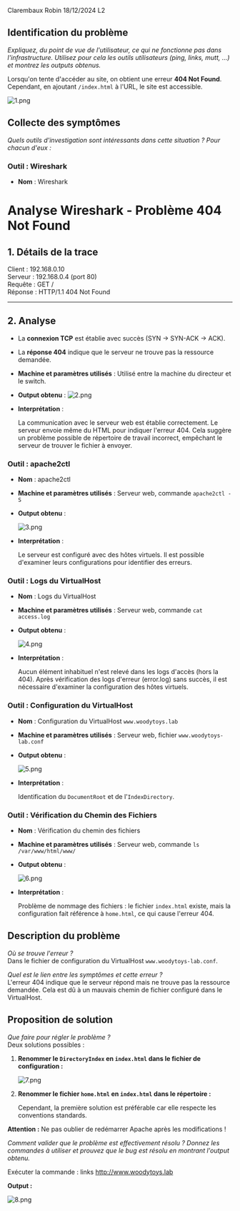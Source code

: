 Clarembaux Robin 18/12/2024 L2


## Identification du problème

*Expliquez, du point de vue de l'utilisateur, ce qui ne fonctionne pas dans l'infrastructure. Utilisez pour cela les outils utilisateurs (ping, links, mutt, ...) et montrez les outputs obtenus.*

Lorsqu'on tente d'accéder au site, on obtient une erreur **404 Not Found**. Cependant, en ajoutant `/index.html` à l'URL, le site est accessible.

![1.png](img%2F2%2F1.png)

## Collecte des symptômes

*Quels outils d'investigation sont intéressants dans cette situation ? Pour chacun d'eux :*

### Outil : Wireshark

- **Nom** : Wireshark

# Analyse Wireshark - Problème 404 Not Found

## 1. Détails de la trace
Client : 192.168.0.10  
Serveur : 192.168.0.4 (port 80)  
Requête : GET /  
Réponse : HTTP/1.1 404 Not Found  

---

## 2. Analyse
- La **connexion TCP** est établie avec succès (SYN → SYN-ACK → ACK).
- La **réponse 404** indique que le serveur ne trouve pas la ressource demandée.

- **Machine et paramètres utilisés** : Utilisé entre la machine du directeur et le switch.
- **Output obtenu** :
  ![2.png](img%2F2%2F2.png)

- **Interprétation** :

  La communication avec le serveur web est établie correctement. Le serveur envoie même du HTML pour indiquer l'erreur 404. Cela suggère un problème possible de répertoire de travail incorrect, empêchant le serveur de trouver le fichier à envoyer.

### Outil : apache2ctl

- **Nom** : apache2ctl
- **Machine et paramètres utilisés** : Serveur web, commande `apache2ctl -S`
- **Output obtenu** :

  ![3.png](img%2F2%2F3.png)

- **Interprétation** :

  Le serveur est configuré avec des hôtes virtuels. Il est possible d'examiner leurs configurations pour identifier des erreurs.

### Outil : Logs du VirtualHost

- **Nom** : Logs du VirtualHost
- **Machine et paramètres utilisés** : Serveur web, commande `cat access.log`
- **Output obtenu** :

  ![4.png](img%2F2%2F4.png)

- **Interprétation** :

  Aucun élément inhabituel n'est relevé dans les logs d'accès (hors la 404). Après vérification des logs d'erreur (error.log) sans succès, il est nécessaire d'examiner la configuration des hôtes virtuels.

### Outil : Configuration du VirtualHost

- **Nom** : Configuration du VirtualHost `www.woodytoys.lab`
- **Machine et paramètres utilisés** : Serveur web, fichier `www.woodytoys-lab.conf`
- **Output obtenu** :

  ![5.png](img%2F2%2F5.png)

- **Interprétation** :

  Identification du `DocumentRoot` et de l'`IndexDirectory`.

### Outil : Vérification du Chemin des Fichiers

- **Nom** : Vérification du chemin des fichiers
- **Machine et paramètres utilisés** : Serveur web, commande `ls /var/www/html/www/`
- **Output obtenu** :

  ![6.png](img%2F2%2F6.png)

- **Interprétation** :

  Problème de nommage des fichiers : le fichier `index.html` existe, mais la configuration fait référence à `home.html`, ce qui cause l'erreur 404.

## Description du problème

*Où se trouve l'erreur ?*  
Dans le fichier de configuration du VirtualHost `www.woodytoys-lab.conf`.

*Quel est le lien entre les symptômes et cette erreur ?*  
L'erreur 404 indique que le serveur répond mais ne trouve pas la ressource demandée. Cela est dû à un mauvais chemin de fichier configuré dans le VirtualHost.

## Proposition de solution

*Que faire pour régler le problème ?*  
Deux solutions possibles :

1. **Renommer le `DirectoryIndex` en `index.html` dans le fichier de configuration :**

   ![7.png](img%2F2%2F7.png)

2. **Renommer le fichier `home.html` en `index.html` dans le répertoire :**

   Cependant, la première solution est préférable car elle respecte les conventions standards.

**Attention :** Ne pas oublier de redémarrer Apache après les modifications !

*Comment valider que le problème est effectivement résolu ? Donnez les commandes à utiliser et prouvez que le bug est résolu en montrant l'output obtenu.*

Exécuter la commande : links http://www.woodytoys.lab


**Output :**

![8.png](img%2F2%2F8.png)


